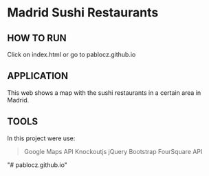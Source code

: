 # Madrid Sushi Restaurants

## HOW TO RUN

Click on index.html or go to pablocz.github.io

## APPLICATION

This web shows a map with the sushi restaurants in a certain area in Madrid.

## TOOLS

In this project were use:
> Google Maps API
> Knockoutjs
> jQuery
> Bootstrap
> FourSquare API

"# pablocz.github.io" 
